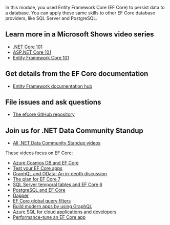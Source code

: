 In this module, you used Entity Framework Core (EF Core) to persist data to a database. You can apply these same skills to other EF Core database providers, like SQL Server and PostgreSQL.

## Learn more in a Microsoft Shows video series

- [.NET Core 101](/shows/net-core-101/?wt.mc_id=educationaldotnet-c9-scottha&azure-portal=true)
- [ASP.NET Core 101](/shows/aspnet-core-101/?wt.mc_id=educationaspnet-c9-niner&azure-portal=true)
- [Entity Framework Core 101](/shows/entity-framework-core-101/?wt.mc_id=educationalef-c9-niner&azure-portal=true)

## Get details from the EF Core documentation

- [Entity Framework documentation hub](/ef/)

## File issues and ask questions

- [The efcore GitHub repository](https://github.com/dotnet/efcore)

## Join us for .NET Data Community Standup

- [All .NET Data Community Standup videos](https://aka.ms/efstandups)

These videos focus on EF Core:

- [Azure Cosmos DB and EF Core](https://youtu.be/nEqH_XfCfho)
- [Test your EF Core apps](https://youtu.be/KO2aFuLqGkc)
- [GraphQL and OData: An in-depth discussion](https://youtu.be/t7nkdORzed4)
- [The plan for EF Core 7](https://youtu.be/nU-mtUtbHV4)
- [SQL Server temporal tables and EF Core 6](https://youtu.be/2aCgKM41NFw)
- [PostgreSQL and EF Core](https://youtu.be/Ya_cmZRwACM)
- [Dapper](https://youtu.be/txiQar6PqvA)
- [EF Core global query filters](https://youtu.be/Uy0c_DKGM-U)
- [Build modern apps by using GraphQL](https://youtu.be/4k3WzW2ZdXs)
- [Azure SQL for cloud applications and developers](https://youtu.be/GhIhwCafilk)
- [Performance-tune an EF Core app](https://youtu.be/VgNFFEqwZPU)
